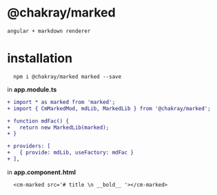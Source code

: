 # @chakray/marked

  `angular + markdown renderer`

# installation

```
  npm i @chakray/marked marked --save
```

in __app.module.ts__
```diff
+ import * as marked from 'marked';
+ import { CmMarkedMod, mdLib, MarkedLib } from '@chakray/marked';

+ function mdFac() {
+   return new MarkedLib(marked);
+ }

+ providers: [
+   { provide: mdLib, useFactory: mdFac }
+ ],
```

in __app.component.html__
```
  <cm-marked src='# title \n __bold__ '></cm-marked>
```
